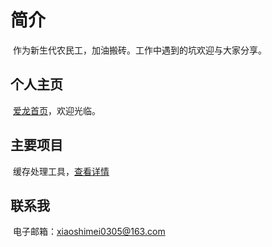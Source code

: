 # 简介

​	作为新生代农民工，加油搬砖。工作中遇到的坑欢迎与大家分享。

## 个人主页

​	[爱龙首页](https://www.idragon.store/)，欢迎光临。

## 主要项目

​	缓存处理工具，[查看详情](https://github.com/xiaoshimei0305/IdragonTool)

## 联系我

​	电子邮箱：xiaoshimei0305@163.com

